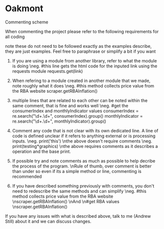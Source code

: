 # Oakmont

Commenting scheme

When commenting the project please refer to the following requirements for all coding

note these do not need to be followed exactly as the examples describe, they are just examples. Feel free to paraphrase or simplify a bit if you want

1. If you are using a module from another library, refer to what the module is doing
  \neg. #this line gets the html code for the inputed link using the requests module
      requests.get(link)

2. When refering to a module created in another module that we made, note roughly what it does
  \neg. #this method collects price value from the RBA website
      scraper.getRBAInflation()

3. multiple lines that are related to each other can be noted within the same comment, that is fine and works well
  \neg. #get the consumerIndex and monthlyIndicator values
      consumerIndex = re.search("\d+\.\d+", consumerIndex).group()
      monthlyIndicator = re.search("\d+\.\d+", monthlyIndicator).group()

4. Comment any code that is not clear with its own dedicated line. A line of code is defined unclear if it refers to anything external or is processing inputs.
   \neg. print('this') 
    \nthe above doesn't require comments
   \neg. print(testing*graphics)
   \nthe above requires comments as it describes a operation and the base print.
   
6. If possible try and note comments as much as possible to help decribe the process of the program.
    \nRule of thumb, over comment is better than under so even if its a simple method or line, commenting is recommended

7. If you have described something previously with comments, you don't need to redescribe the same methods and can simplify
  \neg. #this method collects price value from the RBA website
      \nscraper.getRBAInflation()
  \nAnd
      \n#get RBA values
      \nscraper.getRBAInflation()

If you have any issues with what is described above, talk to me (Andrew Still) about it and we can discuss changes.

